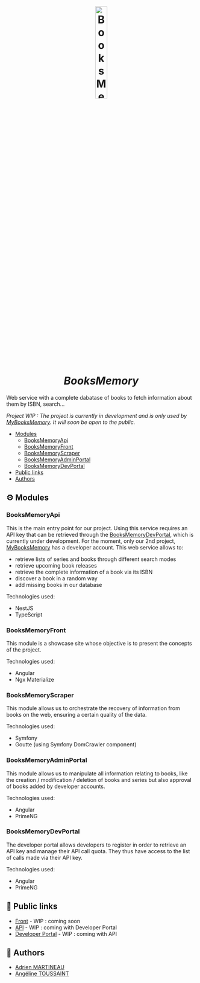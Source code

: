 <h1 align="center">
  <img src="https://user-images.githubusercontent.com/8389829/114069915-ca870380-989f-11eb-9685-0f5bbe44ee9b.png" alt="BooksMemory" width="25%"/>
  <br>
  <i>BooksMemory</i>
</h1>

Web service with a complete dabatase of books to fetch information about them by ISBN, search...

*Project WIP : The project is currently in development and is only used by [MyBooksMemory](https://github.com/InnovA2/mybooksmemory). It will soon be open to the public.*

- [Modules](#gear-modules)
  - [BooksMemoryApi](#booksmemoryapi)
  - [BooksMemoryFront](#booksmemoryfront)
  - [BooksMemoryScraper](#booksmemoryscraper)
  - [BooksMemoryAdminPortal](#booksmemoryadminportal)
  - [BooksMemoryDevPortal](#booksmemorydevportal)
- [Public links](#link-public-links)
- [Authors](#busts_in_silhouette-authors)

## :gear: Modules
### BooksMemoryApi
This is the main entry point for our project. Using this service requires an API key that can be retrieved through the [BooksMemoryDevPortal](#booksmemorydevportal), which is currently under development. For the moment, only our 2nd project, [MyBooksMemory](https://github.com/InnovA2/mybooksmemory) has a developer account. This web service allows to:
- retrieve lists of series and books through different search modes
- retrieve upcoming book releases
- retrieve the complete information of a book via its ISBN
- discover a book in a random way
- add missing books in our database

Technologies used:
- NestJS
- TypeScript

### BooksMemoryFront
This module is a showcase site whose objective is to present the concepts of the project.

Technologies used:
- Angular
- Ngx Materialize

### BooksMemoryScraper
This module allows us to orchestrate the recovery of information from books on the web, ensuring a certain quality of the data.

Technologies used:
- Symfony
- Goutte (using Symfony DomCrawler component)

### BooksMemoryAdminPortal
This module allows us to manipulate all information relating to books, like the creation / modification / deletion of books and series but also approval of books added by developer accounts.

Technologies used:
- Angular
- PrimeNG

### BooksMemoryDevPortal
The developer portal allows developers to register in order to retrieve an API key and manage their API call quota. They thus have access to the list of calls made via their API key.

Technologies used:
- Angular
- PrimeNG

## :link: Public links
- [Front](#) - WIP : coming soon
- [API](#) - WIP : coming with Developer Portal
- [Developer Portal](#) - WIP : coming with API

## :busts_in_silhouette: Authors
- [Adrien MARTINEAU](https://github.com/WaZeR-Adrien)
- [Angéline TOUSSAINT](https://github.com/AngelineToussaint)
